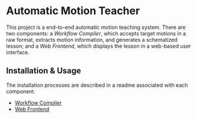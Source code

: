 # Automatic Motion Teacher

This project is a end-to-end automatic motion teaching system. There are two components: a *Workflow Compiler*, which accepts target motions in a raw format, extracts motion information, and generates a schematized lesson; and a *Web Frontend*, which displays the lesson in a web-based user interface.

## Installation & Usage
The installation processes are described in a readme associated with each component.
* [Workflow Compiler](workflow-compiler/workflow-compiler.md)
* [Web Frontend](web-frontend/web-frontend.md)
